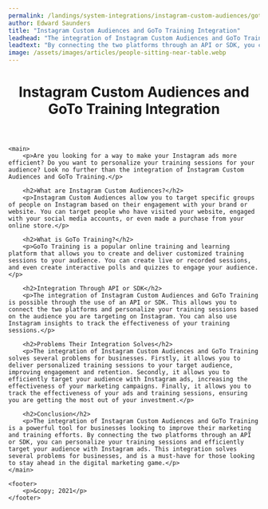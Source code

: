 ```yaml
---
permalink: /landings/system-integrations/instagram-custom-audiences/goto-training
author: Edward Saunders
title: "Instagram Custom Audiences and GoTo Training Integration"
leadhead: "The integration of Instagram Custom Audiences and GoTo Training is a powerful tool for businesses looking to improve their marketing and training efforts"
leadtext: "By connecting the two platforms through an API or SDK, you can personalize your training sessions and efficiently target your audience with Instagram ads. This integration solves several problems for businesses, and is a must-have for those looking to stay ahead in the digital marketing game."
image: /assets/images/articles/people-sitting-near-table.webp
---
```

<div class="arttext">	<header>
		<h1>Instagram Custom Audiences and GoTo Training Integration</h1>
	</header>

	<main>
		<p>Are you looking for a way to make your Instagram ads more efficient? Do you want to personalize your training sessions for your audience? Look no further than the integration of Instagram Custom Audiences and GoTo Training.</p>

		<h2>What are Instagram Custom Audiences?</h2>
		<p>Instagram Custom Audiences allow you to target specific groups of people on Instagram based on their engagement with your brand or website. You can target people who have visited your website, engaged with your social media accounts, or even made a purchase from your online store.</p>

		<h2>What is GoTo Training?</h2>
		<p>GoTo Training is a popular online training and learning platform that allows you to create and deliver customized training sessions to your audience. You can create live or recorded sessions, and even create interactive polls and quizzes to engage your audience.</p>

		<h2>Integration Through API or SDK</h2>
		<p>The integration of Instagram Custom Audiences and GoTo Training is possible through the use of an API or SDK. This allows you to connect the two platforms and personalize your training sessions based on the audience you are targeting on Instagram. You can also use Instagram insights to track the effectiveness of your training sessions.</p>

		<h2>Problems Their Integration Solves</h2>
		<p>The integration of Instagram Custom Audiences and GoTo Training solves several problems for businesses. Firstly, it allows you to deliver personalized training sessions to your target audience, improving engagement and retention. Secondly, it allows you to efficiently target your audience with Instagram ads, increasing the effectiveness of your marketing campaigns. Finally, it allows you to track the effectiveness of your ads and training sessions, ensuring you are getting the most out of your investment.</p>

		<h2>Conclusion</h2>
		<p>The integration of Instagram Custom Audiences and GoTo Training is a powerful tool for businesses looking to improve their marketing and training efforts. By connecting the two platforms through an API or SDK, you can personalize your training sessions and efficiently target your audience with Instagram ads. This integration solves several problems for businesses, and is a must-have for those looking to stay ahead in the digital marketing game.</p>
	</main>

	<footer>
		<p>&copy; 2021</p>
	</footer>
</div>